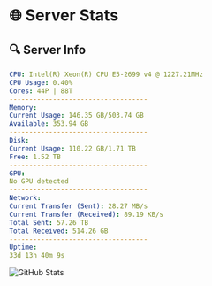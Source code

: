 # 🌐 Server Stats
## 🔍 Server Info
```yaml
CPU: Intel(R) Xeon(R) CPU E5-2699 v4 @ 1227.21MHz
CPU Usage: 0.40%
Cores: 44P | 88T
-----------------------------------
Memory:
Current Usage: 146.35 GB/503.74 GB
Available: 353.94 GB
-----------------------------------
Disk:
Current Usage: 110.22 GB/1.71 TB
Free: 1.52 TB
-----------------------------------
GPU:
No GPU detected
-----------------------------------
Network:
Current Transfer (Sent): 28.27 MB/s
Current Transfer (Received): 89.19 KB/s
Total Sent: 57.26 TB
Total Received: 514.26 GB
-----------------------------------
Uptime:
33d 13h 40m 9s
```
![GitHub Stats](https://img.shields.io/badge/Updated-2025-04-10_11:02:58-blue)